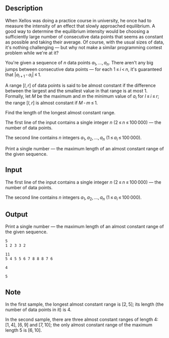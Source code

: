 ## Description

<div><p>When Xellos was doing a practice course in university, he once had to measure the intensity of an effect that slowly approached equilibrium. A good way to determine the equilibrium intensity would be choosing a sufficiently large number of consecutive data points that seems as constant as possible and taking their average. Of course, with the usual sizes of data, it's nothing challenging&nbsp;— but why not make a similar programming contest problem while we're at it?</p><p>You're given a sequence of <span class="tex-span"><i>n</i></span> data points <span class="tex-span"><i>a</i><sub class="lower-index">1</sub>, ..., <i>a</i><sub class="lower-index"><i>n</i></sub></span>. There aren't any big jumps between consecutive data points&nbsp;— for each <span class="tex-span">1 ≤ <i>i</i> &lt; <i>n</i></span>, it's guaranteed that <span class="tex-span">|<i>a</i><sub class="lower-index"><i>i</i> + 1</sub> - <i>a</i><sub class="lower-index"><i>i</i></sub>| ≤ 1</span>.</p><p>A range <span class="tex-span">[<i>l</i>, <i>r</i>]</span> of data points is said to be <span class="tex-font-style-it">almost constant</span> if the difference between the largest and the smallest value in that range is at most <span class="tex-span">1</span>. Formally, let <span class="tex-span"><i>M</i></span> be the maximum and <span class="tex-span"><i>m</i></span> the minimum value of <span class="tex-span"><i>a</i><sub class="lower-index"><i>i</i></sub></span> for <span class="tex-span"><i>l</i> ≤ <i>i</i> ≤ <i>r</i></span>; the range <span class="tex-span">[<i>l</i>, <i>r</i>]</span> is almost constant if <span class="tex-span"><i>M</i> - <i>m</i> ≤ 1</span>.</p><p>Find the length of the longest almost constant range.</p></div><div class="input-specification"><p>The first line of the input contains a single integer <span class="tex-span"><i>n</i></span> (<span class="tex-span">2 ≤ <i>n</i> ≤ 100 000</span>)&nbsp;— the number of data points.</p><p>The second line contains <span class="tex-span"><i>n</i></span> integers <span class="tex-span"><i>a</i><sub class="lower-index">1</sub>, <i>a</i><sub class="lower-index">2</sub>, ..., <i>a</i><sub class="lower-index"><i>n</i></sub></span> (<span class="tex-span">1 ≤ <i>a</i><sub class="lower-index"><i>i</i></sub> ≤ 100 000</span>).</p></div><div class="output-specification"><p>Print a single number&nbsp;— the maximum length of an almost constant range of the given sequence.</p></div>

## Input

<p>The first line of the input contains a single integer <span class="tex-span"><i>n</i></span> (<span class="tex-span">2 ≤ <i>n</i> ≤ 100 000</span>)&nbsp;— the number of data points.</p><p>The second line contains <span class="tex-span"><i>n</i></span> integers <span class="tex-span"><i>a</i><sub class="lower-index">1</sub>, <i>a</i><sub class="lower-index">2</sub>, ..., <i>a</i><sub class="lower-index"><i>n</i></sub></span> (<span class="tex-span">1 ≤ <i>a</i><sub class="lower-index"><i>i</i></sub> ≤ 100 000</span>).</p>

## Output

<p>Print a single number&nbsp;— the maximum length of an almost constant range of the given sequence.</p>





```input1
5
1 2 3 3 2

```




```input2
11
5 4 5 5 6 7 8 8 8 7 6

```




```output1
4

```




```output2
5

```



## Note

<p>In the first sample, the longest almost constant range is <span class="tex-span">[2, 5]</span>; its length (the number of data points in it) is 4.</p><p>In the second sample, there are three almost constant ranges of length <span class="tex-span">4</span>: <span class="tex-span">[1, 4]</span>, <span class="tex-span">[6, 9]</span> and <span class="tex-span">[7, 10]</span>; the only almost constant range of the maximum length <span class="tex-span">5</span> is <span class="tex-span">[6, 10]</span>.</p>
